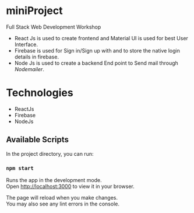 # miniProject
Full Stack Web Development Workshop
- React Js is used to create frontend and Material UI is used for best User Interface.
- Firebase is used for Sign in/Sign up with and to store the native login details in firebase.
- Node Js is used to create a backend End point to Send mail through *Nodemailer*.
  
# Technologies
- ReactJs
- Firebase
- NodeJs

## Available Scripts

In the project directory, you can run:

### `npm start`

Runs the app in the development mode.\
Open [http://localhost:3000](http://localhost:3000) to view it in your browser.

The page will reload when you make changes.\
You may also see any lint errors in the console.
